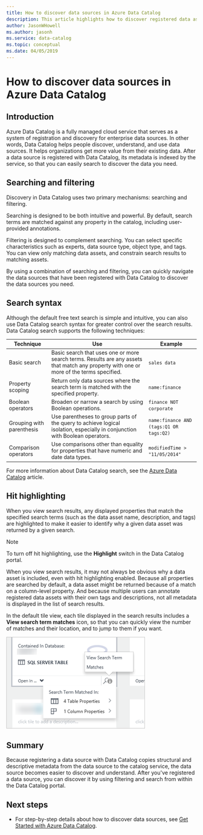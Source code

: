 ```yaml
---
title: How to discover data sources in Azure Data Catalog
description: This article highlights how to discover registered data assets with Azure Data Catalog, including searching and filtering and using the hit highlighting capabilities of the Azure Data Catalog portal.
author: JasonWHowell
ms.author: jasonh
ms.service: data-catalog
ms.topic: conceptual
ms.date: 04/05/2019
---
```


# How to discover data sources in Azure Data Catalog

## Introduction

Azure Data Catalog is a fully managed cloud service that serves as a system of registration and discovery for enterprise data sources. In other words, Data Catalog helps people discover, understand, and use data sources. It helps organizations get more value from their existing data. After a data source is registered with Data Catalog, its metadata is indexed by the service, so that you can easily search to discover the data you need.

## Searching and filtering

Discovery in Data Catalog uses two primary mechanisms: searching and filtering.

Searching is designed to be both intuitive and powerful. By default, search terms are matched against any property in the catalog, including user-provided annotations.

Filtering is designed to complement searching. You can select specific characteristics such as experts, data source type, object type, and tags. You can view only matching data assets, and constrain search results to matching assets.

By using a combination of searching and filtering, you can quickly navigate the data sources that have been registered with Data Catalog to discover the data sources you need.

## Search syntax

Although the default free text search is simple and intuitive, you can also use Data Catalog search syntax for greater control over the search results. Data Catalog search supports the following techniques:

| Technique | Use | Example |
| --- | --- | --- |
| Basic search |Basic search that uses one or more search terms. Results are any assets that match any property with one or more of the terms specified. |`sales data` |
| Property scoping |Return only data sources where the search term is matched with the specified property. |`name:finance` |
| Boolean operators |Broaden or narrow a search by using Boolean operations. |`finance NOT corporate` |
| Grouping with parenthesis |Use parentheses to group parts of the query to achieve logical isolation, especially in conjunction with Boolean operators. |`name:finance AND (tags:Q1 OR tags:Q2)` |
| Comparison operators |Use comparisons other than equality for properties that have numeric and date data types. |`modifiedTime > "11/05/2014"` |

For more information about Data Catalog search, see the [Azure Data Catalog](/rest/api/datacatalog/#search-syntax-reference) article.

## Hit highlighting

When you view search results, any displayed properties that match the specified search terms (such as the data asset name, description, and tags) are highlighted to make it easier to identify why a given data asset was returned by a given search.

> [!NOTE]
> To turn off hit highlighting, use the **Highlight** switch in the Data Catalog portal.

When you view search results, it may not always be obvious why a data asset is included, even with hit highlighting enabled. Because all properties are searched by default, a data asset might be returned because of a match on a column-level property. And because multiple users can annotate registered data assets with their own tags and descriptions, not all metadata is displayed in the list of search results.

In the default tile view, each tile displayed in the search results includes a **View search term matches** icon, so that you can quickly view the number of matches and their location, and to jump to them if you want.

 ![Hit highlighting and search matches in the Azure Data Catalog portal](./media/data-catalog-how-to-discover/search-matches.png)

## Summary

Because registering a data source with Data Catalog copies structural and descriptive metadata from the data source to the catalog service, the data source becomes easier to discover and understand. After you've registered a data source, you can discover it by using filtering and search from within the Data Catalog portal.

## Next steps

* For step-by-step details about how to discover data sources, see [Get Started with Azure Data Catalog](data-catalog-get-started.md).
